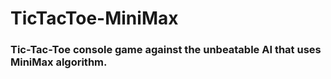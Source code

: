 # TicTacToe-MiniMax

### Tic-Tac-Toe console game against the unbeatable AI that uses MiniMax algorithm.
